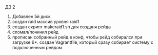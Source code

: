 ДЗ 2

1. Добавлен 5й диск
2. создан raid массив уровня raid1
3. создан скрипт makeraid1.sh для созданя рейда
4. сломал/починил рейд
5. прописан собранный рейд в конф, чтобы рейд собирался при загрузке
6*. создан Vagrantfile, который сразу собирает систему с подключенным рейдом 
